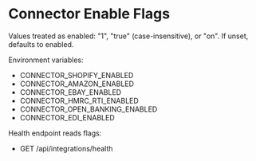 # Connector Enable Flags

Values treated as enabled: "1", "true" (case-insensitive), or "on". If unset, defaults to enabled.

Environment variables:

- CONNECTOR_SHOPIFY_ENABLED
- CONNECTOR_AMAZON_ENABLED
- CONNECTOR_EBAY_ENABLED
- CONNECTOR_HMRC_RTI_ENABLED
- CONNECTOR_OPEN_BANKING_ENABLED
- CONNECTOR_EDI_ENABLED

Health endpoint reads flags:

- GET /api/integrations/health

